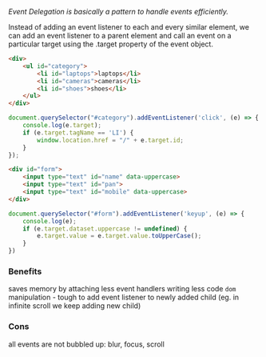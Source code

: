 *Event Delegation is basically a pattern to handle events efficiently.*

Instead of adding an event listener to each and every similar element,
we can add an event listener to a parent element and call an event on a particular target using the .target property of the event object.

```html
<div>
    <ul id="category">
        <li id="laptops">laptops</li>
        <li id="cameras">cameras</li>
        <li id="shoes">shoes</li>
    </ul>
</div>
```

```js
document.querySelector("#category").addEventListener('click', (e) => {
    console.log(e.target);
    if (e.target.tagName == 'LI') {
        window.location.href = "/" + e.target.id;
    }
});
```

```html
<div id="form">
    <input type="text" id="name" data-uppercase>
    <input type="text" id="pan">
    <input type="text" id="mobile" data-uppercase>
</div>
```

```js
document.querySelector("#form").addEventListener('keyup', (e) => {
    console.log(e);
    if (e.target.dataset.uppercase != undefined) {
        e.target.value = e.target.value.toUpperCase();
    }
})
```

### Benefits
saves memory by attaching less event handlers
writing less code
`dom` manipulation - tough to add event listener to newly added child (eg. in infinite scroll we keep adding new child)

### Cons
all events are not bubbled up: blur, focus, scroll